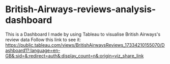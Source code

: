 # British-Airways-reviews-analysis-dashboard
This is a Dashboard I made by using Tableau to visualise British Airways's review data
Follow this link to see it: https://public.tableau.com/views/BritishAirwaysReviews_17334210155070/Dashboard1?:language=en-GB&:sid=&:redirect=auth&:display_count=n&:origin=viz_share_link

